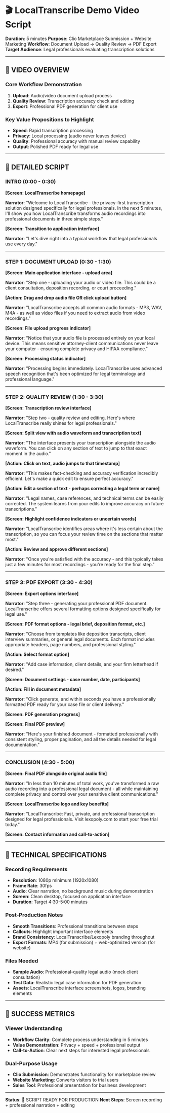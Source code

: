 # 🎬 LocalTranscribe Demo Video Script
**Duration**: 5 minutes
**Purpose**: Clio Marketplace Submission + Website Marketing
**Workflow**: Document Upload → Quality Review → PDF Export
**Target Audience**: Legal professionals evaluating transcription solutions

---

## 🎯 VIDEO OVERVIEW

### **Core Workflow Demonstration**
1. **Upload**: Audio/video document upload process
2. **Quality Review**: Transcription accuracy check and editing
3. **Export**: Professional PDF generation for client use

### **Key Value Propositions to Highlight**
- **Speed**: Rapid transcription processing
- **Privacy**: Local processing (audio never leaves device)
- **Quality**: Professional accuracy with manual review capability
- **Output**: Polished PDF ready for legal use

---

## 📝 DETAILED SCRIPT

### **INTRO (0:00 - 0:30)**
**[Screen: LocalTranscribe homepage]**

**Narrator**: "Welcome to LocalTranscribe - the privacy-first transcription solution designed specifically for legal professionals. In the next 5 minutes, I'll show you how LocalTranscribe transforms audio recordings into professional documents in three simple steps."

**[Screen: Transition to application interface]**

**Narrator**: "Let's dive right into a typical workflow that legal professionals use every day."

---

### **STEP 1: DOCUMENT UPLOAD (0:30 - 1:30)**
**[Screen: Main application interface - upload area]**

**Narrator**: "Step one - uploading your audio or video file. This could be a client consultation, deposition recording, or court proceeding."

**[Action: Drag and drop audio file OR click upload button]**

**Narrator**: "LocalTranscribe accepts all common audio formats - MP3, WAV, M4A - as well as video files if you need to extract audio from video recordings."

**[Screen: File upload progress indicator]**

**Narrator**: "Notice that your audio file is processed entirely on your local device. This means sensitive attorney-client communications never leave your computer - ensuring complete privacy and HIPAA compliance."

**[Screen: Processing status indicator]**

**Narrator**: "Processing begins immediately. LocalTranscribe uses advanced speech recognition that's been optimized for legal terminology and professional language."

---

### **STEP 2: QUALITY REVIEW (1:30 - 3:30)**
**[Screen: Transcription review interface]**

**Narrator**: "Step two - quality review and editing. Here's where LocalTranscribe really shines for legal professionals."

**[Screen: Split view with audio waveform and transcription text]**

**Narrator**: "The interface presents your transcription alongside the audio waveform. You can click on any section of text to jump to that exact moment in the audio."

**[Action: Click on text, audio jumps to that timestamp]**

**Narrator**: "This makes fact-checking and accuracy verification incredibly efficient. Let's make a quick edit to ensure perfect accuracy."

**[Action: Edit a section of text - perhaps correcting a legal term or name]**

**Narrator**: "Legal names, case references, and technical terms can be easily corrected. The system learns from your edits to improve accuracy on future transcriptions."

**[Screen: Highlight confidence indicators or uncertain words]**

**Narrator**: "LocalTranscribe identifies areas where it's less certain about the transcription, so you can focus your review time on the sections that matter most."

**[Action: Review and approve different sections]**

**Narrator**: "Once you're satisfied with the accuracy - and this typically takes just a few minutes for most recordings - you're ready for the final step."

---

### **STEP 3: PDF EXPORT (3:30 - 4:30)**
**[Screen: Export options interface]**

**Narrator**: "Step three - generating your professional PDF document. LocalTranscribe offers several formatting options designed specifically for legal use."

**[Screen: PDF format options - legal brief, deposition format, etc.]**

**Narrator**: "Choose from templates like deposition transcripts, client interview summaries, or general legal documents. Each format includes appropriate headers, page numbers, and professional styling."

**[Action: Select format option]**

**Narrator**: "Add case information, client details, and your firm letterhead if desired."

**[Screen: Document settings - case number, date, participants]**

**[Action: Fill in document metadata]**

**Narrator**: "Click generate, and within seconds you have a professionally formatted PDF ready for your case file or client delivery."

**[Screen: PDF generation progress]**

**[Screen: Final PDF preview]**

**Narrator**: "Here's your finished document - formatted professionally with consistent styling, proper pagination, and all the details needed for legal documentation."

---

### **CONCLUSION (4:30 - 5:00)**
**[Screen: Final PDF alongside original audio file]**

**Narrator**: "In less than 10 minutes of total work, you've transformed a raw audio recording into a professional legal document - all while maintaining complete privacy and control over your sensitive client communications."

**[Screen: LocalTranscribe logo and key benefits]**

**Narrator**: "LocalTranscribe: Fast, private, and professional transcription designed for legal professionals. Visit lexopoly.com to start your free trial today."

**[Screen: Contact information and call-to-action]**

---

## 🎥 TECHNICAL SPECIFICATIONS

### **Recording Requirements**
- **Resolution**: 1080p minimum (1920x1080)
- **Frame Rate**: 30fps
- **Audio**: Clear narration, no background music during demonstration
- **Screen**: Clean desktop, focused on application interface
- **Duration**: Target 4:30-5:00 minutes

### **Post-Production Notes**
- **Smooth Transitions**: Professional transitions between steps
- **Callouts**: Highlight important interface elements
- **Brand Consistency**: LocalTranscribe/Lexopoly branding throughout
- **Export Formats**: MP4 (for submission) + web-optimized version (for website)

### **Files Needed**
- **Sample Audio**: Professional-quality legal audio (mock client consultation)
- **Test Data**: Realistic legal case information for PDF generation
- **Assets**: LocalTranscribe interface screenshots, logos, branding elements

---

## 🎯 SUCCESS METRICS

### **Viewer Understanding**
- **Workflow Clarity**: Complete process understanding in 5 minutes
- **Value Demonstration**: Privacy + speed + professional output
- **Call-to-Action**: Clear next steps for interested legal professionals

### **Dual-Purpose Usage**
- **Clio Submission**: Demonstrates functionality for marketplace review
- **Website Marketing**: Converts visitors to trial users
- **Sales Tool**: Professional presentation for business development

---

**Status**: 📝 SCRIPT READY FOR PRODUCTION
**Next Steps**: Screen recording + professional narration + editing